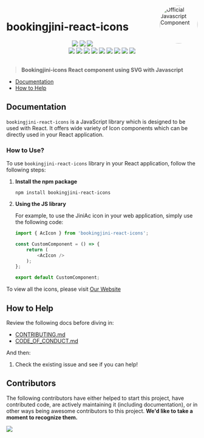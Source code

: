 <a href="https://icons.bookingjini.tech/">
  <img align="right" style="border-radius:50%" width="100" height="100" alt="Official Javascript Component" src="https://icons.bookingjini.tech/logo.png">
</a>

# bookingjini-react-icons

<div align="center">
<img src="https://forthebadge.com/images/badges/built-with-love.svg" />
<img src="https://forthebadge.com/images/badges/uses-brains.svg" />
<img src="https://forthebadge.com/images/badges/powered-by-responsibility.svg" />
<br>
<img src="https://img.shields.io/github/repo-size/Bookingjini-Labs/Bookingjini-icons?style=for-the-badge" />
<img src="https://img.shields.io/github/issues/Bookingjini-Labs/Bookingjini-icons?style=for-the-badge" />
<img src="https://img.shields.io/github/issues-closed-raw/Bookingjini-Labs/Bookingjini-icons?style=for-the-badge" />
<img src="https://img.shields.io/github/stars/Bookingjini-Labs/Bookingjini-icons?style=for-the-badge" />
<img src="https://img.shields.io/github/issues-pr/Bookingjini-Labs/Bookingjini-icons?style=for-the-badge" />
<img  src="https://img.shields.io/github/issues-pr-closed-raw/Bookingjini-Labs/Bookingjini-icons?style=for-the-badge" />
<img src="https://img.shields.io/github/forks/Bookingjini-Labs/Bookingjini-icons?style=for-the-badge" />
<img src="https://img.shields.io/github/last-commit/Bookingjini-Labs/Bookingjini-icons?style=for-the-badge" />
<img src="https://img.shields.io/github/contributors/Bookingjini-Labs/Bookingjini-icons?style=for-the-badge" />
</div>
<br>

> **Bookingjini-icons React component using SVG with Javascript**

- [Documentation](#documentation)
- [How to Help](#how-to-help)

## Documentation

`bookingjini-react-icons` is a JavaScript library which is designed to be used with React. It offers wide variety of Icon components which can be directly used in your React application.

### How to Use?

To use `bookingjini-react-icons` library in your React application, follow the following steps:

1. **Install the npm package**

    ```shell
    npm install bookingjini-react-icons
    ```

2. **Using the JS library**

    For example, to use the JiniAc icon in your web application, simply use the following code:

    ```javascript
    import { AcIcon } from 'bookingjini-react-icons';

    const CustomComponent = () => {
        return (
            <AcIcon />
        );
    };

    export default CustomComponent;
    ```

To view all the icons, please visit <a href="https://icons.bookingjini.tech" target="_blank">Our Website</a>

## How to Help

Review the following docs before diving in:

- [CONTRIBUTING.md](../CONTRIBUTING.md)
- [CODE_OF_CONDUCT.md](../CODE_OF_CONDUCT.md)

And then:

1. Check the existing issue and see if you can help!

## Contributors

The following contributors have either helped to start this project, have contributed
code, are actively maintaining it (including documentation), or in other ways
being awesome contributors to this project. **We'd like to take a moment to recognize them.**

<a href="https://github.com/Bookingjini-Labs/bookingjini-icons/graphs/contributors">
  <img src="https://contrib.rocks/image?repo=Bookingjini-Labs/bookingjini-icons" />
</a>
